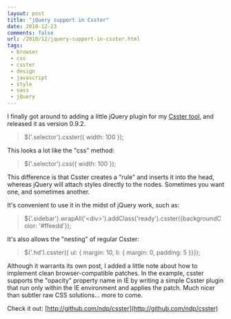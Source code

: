 ```yaml
---
layout: post
title: "jQuery support in Csster"
date: 2010-12-23
comments: false
url: /2010/12/jquery-support-in-csster.html
tags:
 - browser
 - css
 - csster
 - design
 - javascript
 - style
 - sass
 - jQuery
---
```


I finally got around to adding a little jQuery plugin for my [Csster tool](http://github.com/ndp/csster), and released it as version 0.9.2.

> $('.selector').csster({ width: 100 });

This looks a lot like the "css" method:  

> $('.selector').css({ width: 100 });

This difference is that Csster creates a "rule" and inserts it into the head, whereas jQuery will attach styles directly to the nodes. Sometimes you want one, and sometimes another.  
  
It's convenient to use it in the midst of jQuery work, such as:  

> $('.sidebar').wrapAll('\<div\>').addClass('ready').csster({backgroundColor: '#ffeedd'});

It's also allows the "nesting" of regular Csster:  

> $('.hd').csster({ ul: { margin: 10, li: { margin: 0, padding: 5 }}});

Although it warrants its own post, I added a little note about how to implement clean browser-compatible patches. In the example, csster&nbsp; supports the "opacity" property name in IE by writing a simple Csster plugin that run only within the IE environment and applies the patch. Much nicer than subtler raw CSS solutions... more to come.  
  
Check it out: [http://github.com/ndp/csster](http://github.com/ndp/csster)